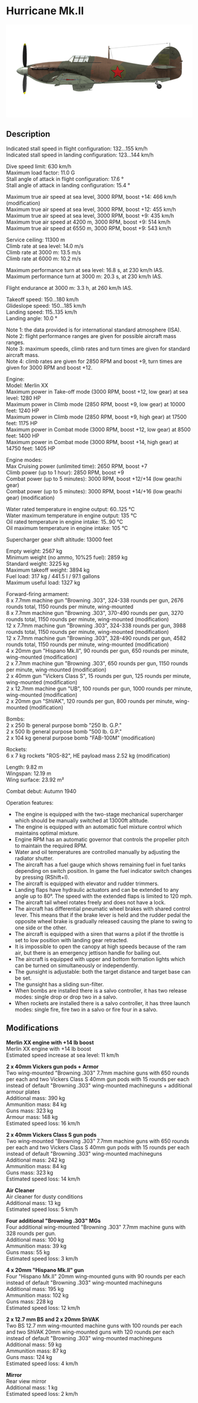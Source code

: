 # Hurricane Mk.II

![hurricanemkii](../images/planes/hurricanemkii.png)

## Description

Indicated stall speed in flight configuration: 132...155 km/h  
Indicated stall speed in landing configuration: 123...144 km/h  
  
Dive speed limit: 630 km/h  
Maximum load factor: 11.0 G  
Stall angle of attack in flight configuration: 17.6 °  
Stall angle of attack in landing configuration: 15.4 °  
  
Maximum true air speed at sea level, 3000 RPM, boost +14: 466 km/h (modification)  
Maximum true air speed at sea level, 3000 RPM, boost +12: 455 km/h  
Maximum true air speed at sea level, 3000 RPM, boost +9: 435 km/h  
Maximum true air speed at 4200 m, 3000 RPM, boost +9: 514 km/h  
Maximum true air speed at 6550 m, 3000 RPM, boost +9: 543 km/h  
  
Service ceiling: 11300 m  
Climb rate at sea level: 14.0 m/s  
Climb rate at 3000 m: 13.5 m/s  
Climb rate at 6000 m: 10.2 m/s  
  
Maximum performance turn at sea level: 16.8 s, at 230 km/h IAS.  
Maximum performance turn at 3000 m: 20.3 s, at 230 km/h IAS.  
  
Flight endurance at 3000 m: 3.3 h, at 260 km/h IAS.  
  
Takeoff speed: 150...180 km/h  
Glideslope speed: 150...185 km/h  
Landing speed: 115..135 km/h  
Landing angle: 10.0 °  
  
Note 1: the data provided is for international standard atmosphere (ISA).  
Note 2: flight performance ranges are given for possible aircraft mass ranges.  
Note 3: maximum speeds, climb rates and turn times are given for standard aircraft mass.  
Note 4: climb rates are given for 2850 RPM and boost +9, turn times are given for 3000 RPM and boost +12.  
  
Engine:  
Model: Merlin XX  
Maximum power in Take-off mode (3000 RPM, boost +12, low gear) at sea level: 1280 HP  
Maximum power in Climb mode (2850 RPM, boost +9, low gear) at 10000 feet: 1240 HP  
Maximum power in Climb mode (2850 RPM, boost +9, high gear) at 17500 feet: 1175 HP  
Maximum power in Combat mode (3000 RPM, boost +12, low gear) at 8500 feet: 1400 HP  
Maximum power in Combat mode (3000 RPM, boost +14, high gear) at 14750 feet: 1405 HP  
  
Engine modes:  
Max Cruising power (unlimited time): 2650 RPM, boost +7  
Climb power (up to 1 hour): 2850 RPM, boost +9  
Combat power (up to 5 minutes): 3000 RPM, boost +12/+14 (low gear/hi gear)  
Combat power (up to 5 minutes): 3000 RPM, boost +14/+16 (low gear/hi gear) (modification)  
  
Water rated temperature in engine output: 60..125 °C  
Water maximum temperature in engine output: 135 °C  
Oil rated temperature in engine intake: 15..90 °C  
Oil maximum temperature in engine intake: 105 °C  
  
Supercharger gear shift altitude: 13000 feet  
  
Empty weight: 2567 kg  
Minimum weight (no ammo, 10%25 fuel): 2859 kg  
Standard weight: 3225 kg  
Maximum takeoff weight: 3894 kg  
Fuel load: 317 kg / 441.5 l / 97.1 gallons  
Maximum useful load: 1327 kg  
  
Forward-firing armament:  
8 x 7.7mm machine gun "Browning .303", 324-338 rounds per gun, 2676 rounds total, 1150 rounds per minute, wing-mounted  
8 x 7.7mm machine gun "Browning .303", 370-490 rounds per gun, 3270 rounds total, 1150 rounds per minute, wing-mounted (modification)  
12 x 7.7mm machine gun "Browning .303", 324-338 rounds per gun, 3988 rounds total, 1150 rounds per minute, wing-mounted (modification)  
12 x 7.7mm machine gun "Browning .303", 328-490 rounds per gun, 4582 rounds total, 1150 rounds per minute, wing-mounted (modification)  
4 x 20mm gun "Hispano Mk.II", 90 rounds per gun, 650 rounds per minute, wing-mounted (modification)  
2 x 7.7mm machine gun "Browning .303", 650 rounds per gun, 1150 rounds per minute, wing-mounted (modification)  
2 x 40mm gun "Vickers Class S", 15 rounds per gun, 125 rounds per minute, wing-mounted (modification)  
2 x 12.7mm machine gun "UB", 100 rounds per gun, 1000 rounds per minute, wing-mounted (modification)  
2 x 20mm gun "ShVAK", 120 rounds per gun, 800 rounds per minute, wing-mounted (modification)  
  
Bombs:  
2 x 250 lb general purpose bomb "250 lb. G.P."  
2 x 500 lb general purpose bomb "500 lb. G.P."  
2 x 104 kg general purpose bomb "FAB-100M" (modification)  
  
Rockets:  
6 x 7 kg rockets "ROS-82", HE payload mass 2.52 kg (modification)  
  
Length: 9.82 m  
Wingspan: 12.19 m  
Wing surface: 23.92 m²  
  
Combat debut: Autumn 1940  
  
Operation features:  
- The engine is equipped with the two-stage mechanical supercharger which should be manually switched at 13000ft altitude.  
- The engine is equipped with an automatic fuel mixture control which maintains optimal mixture.  
- Engine RPM has an automatic governor that controls the propeller pitch to maintain the required RPM.  
- Water and oil temperatures are controlled manually by adjusting the radiator shutter.  
- The aircraft has a fuel gauge which shows remaining fuel in fuel tanks depending on switch position. In game the fuel indicator switch changes by pressing (RShift+I).  
- The aircraft is equipped with elevator and rudder trimmers.  
- Landing flaps have hydraulic actuators and can be extended to any angle up to 80°. The speed with the extended flaps is limited to 120 mph.  
- The aircraft tail wheel rotates freely and does not have a lock.  
- The aircraft has differential pneumatic wheel brakes with shared control lever. This means that if the brake lever is held and the rudder pedal the opposite wheel brake is gradually released causing the plane to swing to one side or the other.  
- The aircraft is equipped with a siren that warns a pilot if the throttle is set to low position with landing gear retracted.  
- It is impossible to open the canopy at high speeds because of the ram air, but there is an emergency jettison handle for bailing out.  
- The aircraft is equipped with upper and bottom formation lights which can be turned on simultaneously or independently.  
- The gunsight is adjustable: both the target distance and target base can be set.  
- The gunsight has a sliding sun-filter.  
- When bombs are installed there is a salvo controller, it has two release modes: single drop or drop two in a salvo.  
- When rockets are installed there is a salvo controller, it has three launch modes: single fire, fire two in a salvo or fire four in a salvo.

## Modifications

**Merlin XX engine with +14 lb boost**  
Merlin XX engine with +14 lb boost  
Estimated speed increase at sea level: 11 km/h

**2 x 40mm Vickers gun pods + Armor**  
Two wing-mounted "Browning .303" 7.7mm machine guns with 650 rounds per each and two Vickers Class S 40mm gun pods with 15 rounds per each instead of default "Browning .303" wing-mounted machineguns + additional armour plates  
Additional mass: 390 kg  
Ammunition mass: 84 kg  
Guns mass: 323 kg  
Armour mass: 148 kg  
Estimated speed loss: 16 km/h

**2 x 40mm Vickers Class S gun pods**  
Two wing-mounted "Browning .303" 7.7mm machine guns with 650 rounds per each and two Vickers Class S 40mm gun pods with 15 rounds per each instead of default "Browning .303" wing-mounted machineguns  
Additional mass: 242 kg  
Ammunition mass: 84 kg  
Guns mass: 323 kg  
Estimated speed loss: 14 km/h

**Air Cleaner**  
Air cleaner for dusty conditions  
Additional mass: 13 kg  
Estimated speed loss: 5 km/h

**Four additional "Browning .303" MGs**  
Four additional wing-mounted "Browning .303" 7.7mm machine guns with 328 rounds per gun.  
Additional mass: 100 kg  
Ammunition mass: 39 kg  
Guns mass: 55 kg  
Estimated speed loss: 3 km/h

**4 x 20mm "Hispano Mk.II" gun**  
Four "Hispano Mk.II" 20mm wing-mounted guns with 90 rounds per each instead of default "Browning .303" wing-mounted machineguns  
Additional mass: 195 kg  
Ammunition mass: 102 kg  
Guns mass: 228 kg  
Estimated speed loss: 12 km/h

**2 x 12.7 mm BS and 2 x 20mm ShVAK**  
Two BS 12.7 mm wing-mounted machine guns with 100 rounds per each and two ShVAK 20mm wing-mounted guns with 120 rounds per each instead of default "Browning .303" wing-mounted machineguns  
Additional mass: 59 kg  
Ammunition mass: 87 kg  
Guns mass: 124 kg  
Estimated speed loss: 4 km/h

**Mirror**  
Rear view mirror  
Additional mass: 1 kg  
Estimated speed loss: 2 km/h
